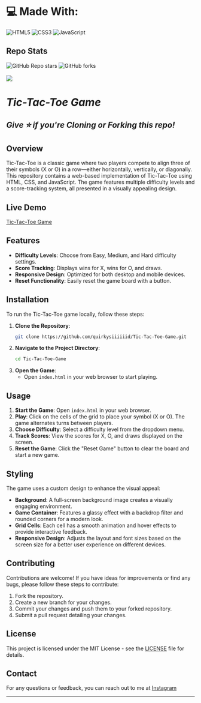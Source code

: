 # 💻 Made With:
![HTML5](https://img.shields.io/badge/html5-%23E34F26.svg?style=for-the-badge&logo=html5&logoColor=white)
![CSS3](https://img.shields.io/badge/css3-%231572B6.svg?style=for-the-badge&logo=css3&logoColor=white) 
![JavaScript](https://img.shields.io/badge/javascript-%23323330.svg?style=for-the-badge&logo=javascript&logoColor=%23F7DF1E)

## Repo Stats

![GitHub Repo stars](https://img.shields.io/github/stars/QuirkySiiiiiid/Tic-Tac-Toe-Game?&style=style=for-the-badge)
![GitHub forks](https://img.shields.io/github/forks/QuirkySiiiiiid/Tic-Tac-Toe-Game?&style=style=for-the-badge) <br> <br>
[![](https://visitcount.itsvg.in/api?id=QuirkySiiiiiid&icon=0&color=0)](https://visitcount.itsvg.in)


# _**Tic-Tac-Toe Game**_

<h2><i><b>Give ⭐ if you're Cloning or Forking this repo!</b></i></h2>


## Overview

Tic-Tac-Toe is a classic game where two players compete to align three of their symbols (X or O) in a row—either horizontally, vertically, or diagonally. This repository contains a web-based implementation of Tic-Tac-Toe using HTML, CSS, and JavaScript. The game features multiple difficulty levels and a score-tracking system, all presented in a visually appealing design.

## Live Demo

<a href="https://quirkysiiiiiid.github.io/Tic-Tac-Toe-Game/" target="_blank">Tic-Tac-Toe Game</a>

## Features

- **Difficulty Levels**: Choose from Easy, Medium, and Hard difficulty settings.
- **Score Tracking**: Displays wins for X, wins for O, and draws.
- **Responsive Design**: Optimized for both desktop and mobile devices.
- **Reset Functionality**: Easily reset the game board with a button.

## Installation

To run the Tic-Tac-Toe game locally, follow these steps:

1. **Clone the Repository**:
    ```bash
    git clone https://github.com/quirkysiiiiiid/Tic-Tac-Toe-Game.git
    ```
2. **Navigate to the Project Directory**:
    ```bash
    cd Tic-Tac-Toe-Game
    ```
3. **Open the Game**:
    - Open `index.html` in your web browser to start playing.

## Usage

1. **Start the Game**: Open `index.html` in your web browser.
2. **Play**: Click on the cells of the grid to place your symbol (X or O). The game alternates turns between players.
3. **Choose Difficulty**: Select a difficulty level from the dropdown menu.
4. **Track Scores**: View the scores for X, O, and draws displayed on the screen.
5. **Reset the Game**: Click the "Reset Game" button to clear the board and start a new game.

## Styling

The game uses a custom design to enhance the visual appeal:

- **Background**: A full-screen background image creates a visually engaging environment.
- **Game Container**: Features a glassy effect with a backdrop filter and rounded corners for a modern look.
- **Grid Cells**: Each cell has a smooth animation and hover effects to provide interactive feedback.
- **Responsive Design**: Adjusts the layout and font sizes based on the screen size for a better user experience on different devices.

## Contributing

Contributions are welcome! If you have ideas for improvements or find any bugs, please follow these steps to contribute:

1. Fork the repository.
2. Create a new branch for your changes.
3. Commit your changes and push them to your forked repository.
4. Submit a pull request detailing your changes.

## License

This project is licensed under the MIT License - see the [LICENSE](LICENSE) file for details.

## Contact

For any questions or feedback, you can reach out to me at [Instagram](www.instagram.com/quirky.siiiiiid)

-------------------------
